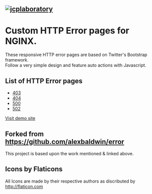 [![jcplaboratory](https://www.jcplaboratory.org/wp-content/uploads/2016/08/nav-banner_ra_large.png?w=250)](http://jcplaboratory.org)
--------------------------------------------

# Custom HTTP Error pages for NGINX.
These responsive HTTP error pages are based on Twitter's Bootstrap framework.  
Follow a very simple design and feature auto actions with Javascript.  

## List of HTTP Error pages  
* [403](403.html)
* [404](404.html)
* [500](500.html)
* [502](502.html)

[Visit demo site](https://jcplaboratory.github.io/http_error-pages-nginx/)

## Forked from https://github.com/alexbaldwin/error
This project is based upon the work mentioned & linked above.


Icons by Flaticons
----------------------------------------------

All Icons are made by their respective authors as discributed by http://flaticon.com
